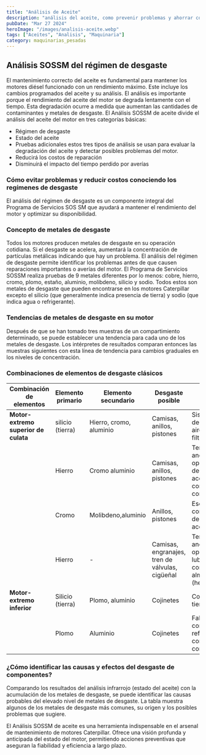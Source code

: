 ```yaml
---
title: "Análisis de Aceite"
description: "análisis del aceite, como prevenir problemas y ahorrar costos al identificar tempranamente las fallas en motores Caterpillar"
pubDate: "Mar 27 2024"
heroImage: "/images/analisis-aceite.webp"
tags: ["Aceites", "Analisis", "Maquinaria"]
category: maquinarias_pesadas
---
```


## Análisis SOSSM del régimen de desgaste

El mantenimiento correcto del aceite es fundamental para mantener los motores diésel funcionado con un rendimiento máximo. Este incluye los cambios programados del aceite y su análisis. El análisis es importante porque el rendimiento del aceite del motor se degrada lentamente con el tiempo. Esta degradación ocurre a medida que aumentan las cantidades de contaminantes y metales de desgaste.
El Análisis SOSSM de aceite divide el análisis del aceite del motor en tres categorías básicas:

- Régimen de desgaste
- Estado del aceite
- Pruebas adicionales
  estos tres tipos de análisis se usan para evaluar la degradación del aceite y detectar posibles problemas del motor.
- Reducirá los costos de reparación
- Disminuirá el impacto del tiempo perdido por averías

### Cómo evitar problemas y reducir costos conociendo los regímenes de desgaste

El análisis del régimen de desgaste es un componente integral del Programa de Servicios SOS SM que ayudará a mantener el rendimiento del motor y optimizar su disponibilidad.

### Concepto de metales de desgaste

Todos los motores producen metales de desgaste en su operación cotidiana. Si el desgaste se acelera, aumentará la concentración de partículas metálicas indicando que hay un problema. El análisis del régimen de desgaste permite identificar los problemas antes de que causen reparaciones importantes o averías del motor. El Programa de Servicios SOSSM realiza pruebas de 9 metales diferentes por lo menos: cobre, hierro, cromo, plomo,
estaño, aluminio, molibdeno, silicio y sodio. Todos estos son metales de desgaste que pueden encontrarse en los motores Caterpillar excepto el silicio (que generalmente indica presencia de tierra) y sodio (que indica agua o refrigerante).

### Tendencias de metales de desgaste en su motor

Después de que se han tomado tres muestras de un compartimiento determinado, se puede establecer una tendencia para cada uno de los metales de desgaste. Los intérpretes de resultados comparan entonces las muestras siguientes con esta línea de tendencia para cambios graduales en los niveles de concentración.

### Combinaciones de elementos de desgaste clásicos

| Combinación de elementos             | Elemento primario | Elemento secundario     | Desgaste posible                                | Area/causas probables del problema                                                                   |
| ------------------------------------ | ----------------- | ----------------------- | ----------------------------------------------- | ---------------------------------------------------------------------------------------------------- |
| **Motor-extremo superior de culata** | silicio (tierra)  | Hierro, cromo, aluminio | Camisas, anillos, pistones                      | Sistema de entrada de aire/contaminándose filtros                                                    |
|                                      | Hierro            | Cromo aluminio          | Camisas, anillos, pistones                      | Temperaturas anormales de operación, degradación del aceite, contaminación del combustible           |
|                                      | Cromo             | Molibdeno,aluminio      | Anillos, pistones                               | Escape de gases, consumo deaceite, degradación del aceite                                            |
|                                      | Hierro            | -                       | Camisas, engranajes, tren de válvulas, cigüeñal | Temperaturas anormales de operación, falta de lubricación, contaminación, almacenamiento (herrumbre) |
| **Motor-extremo inferior**           | Silicio (tierra)  | Plomo, aluminio         | Cojinetes                                       | Contaminación con tierra                                                                             |
|                                      | Plomo             | Aluminio                | Cojinetes                                       | Falta lubricación, contaminación de refrigerante, contaminación de combustible                       |

### ¿Cómo identificar las causas y efectos del desgaste de componentes?

Comparando los resultados del análisis infrarrojo (estado del aceite) con la acumulación de los metales de desgaste, se puede identificar las causas probables del elevado nivel de metales de desgaste. La tabla muestra algunos de los metales de desgaste más comunes, su origen y los posibles problemas que sugiere.

El Análisis SOSSM de aceite es una herramienta indispensable en el arsenal de mantenimiento de motores Caterpillar. Ofrece una visión profunda y anticipada del estado del motor, permitiendo acciones preventivas que aseguran la fiabilidad y eficiencia a largo plazo.
